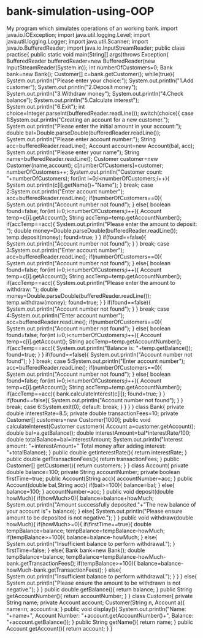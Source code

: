 # bank-simulation-using-OOP
My program which simulates operations of an working bank.
import java.io.IOException;
import java.util.logging.Level;
import java.util.logging.Logger;
import java.util.Scanner;
import java.io.BufferedReader;
import java.io.InputStreamReader;
public class practise{
public static void main(String[] args)throws Exception{
BufferedReader bufferedReader=new BufferedReader(new
InputStreamReader(System.in));
int numberOfCustomers=0;
Bank bank=new Bank();
Customer[] c=bank.getCustomer();
while(true){
System.out.println("Please enter your choice:");
System.out.println("1.Add customer");
System.out.println("2.Deposit money");
System.out.println("3.Withdraw money");
System.out.println("4.Check balance");
System.out.println("5.Calculate interest");
System.out.println("6.Exit");
int choice=Integer.parseInt(bufferedReader.readLine());
switch(choice){
case 1:System.out.println("Creating an account for a new customer.");
System.out.println("Please enter the initial amount in your
account:");
double bal=Double.parseDouble(bufferedReader.readLine());
System.out.println("Please enter account number:");
String acc=bufferedReader.readLine();
Account account=new Account(bal, acc);
System.out.println("Please enter your name");
String name=bufferedReader.readLine();
Customer customer=new Customer(name,account);
c[numberOfCustomers]=customer;
numberOfCustomers++;
System.out.println("Customer count: "+numberOfCustomers);
for(int i=0;i<numberOfCustomers;i++){
System.out.println(c[i].getName()+"Name");
}
break;
case 2:System.out.println("Enter account number");
acc=bufferedReader.readLine();
if(numberOfCustomers==0){
System.out.println("Account number not found");
}
else{
boolean found=false;
for(int i=0;i<numberOfCustomers;i++){
Account temp=c[i].getAccount();
String accTemp=temp.getAccountNumber();
if(accTemp==acc){
System.out.println("Please enter the amount to deposit: ");
double
money=Double.parseDouble(bufferedReader.readLine());
temp.deposit(money);
found=true;
}
}
if(found==false){
System.out.println("Account number not found");
}
}
break;
case 3:System.out.println("Enter account number");
acc=bufferedReader.readLine();
if(numberOfCustomers==0){
System.out.println("Account number not found");
}
else{
boolean found=false;
for(int i=0;i<numberOfCustomers;i++){
Account temp=c[i].getAccount();
String accTemp=temp.getAccountNumber();
if(accTemp==acc){
System.out.println("Please enter the amount to withdraw: ");
double
money=Double.parseDouble(bufferedReader.readLine());
temp.withdraw(money);
found=true;
}
}
if(found==false){
System.out.println("Account number not found");
}
}
break;
case 4:System.out.println("Enter account number");
acc=bufferedReader.readLine();
if(numberOfCustomers==0){
System.out.println("Account number not found");
}
else{
boolean found=false;
for(int i=0;i<numberOfCustomers;i++){
Account temp=c[i].getAccount();
String accTemp=temp.getAccountNumber();
if(accTemp==acc){
System.out.println("Balance is: "+temp.getBalance());
found=true;
}
}
if(found==false){
System.out.println("Account number not found");
}
}
break;
case 5:System.out.println("Enter account number");
acc=bufferedReader.readLine();
if(numberOfCustomers==0){
System.out.println("Account number not found");
}
else{
boolean found=false;
for(int i=0;i<numberOfCustomers;i++){
Account temp=c[i].getAccount();
String accTemp=temp.getAccountNumber();
if(accTemp==acc){
bank.calculateInterest(c[i]);
found=true;
}
}
if(found==false){
System.out.println("Account number not found");
}
}
break;
case 6:System.exit(0);
default: break;
}
}
}
}
class Bank{
private double interestRate=8.5;
private double transactionFees=10;
private Customer[] customers=new Customer[1000];
public void calculateInterest(Customer customer){
Account a=customer.getAccount();
double bal=a.getBalance();
double interestAmount=bal*interestRate/100;
double totalBalance=bal=interestAmount;
System.out.println("Interest amount: "+interestAmount+" Total money after
adding interest: "+totalBalance);
}
public double getInterestRate(){
return interestRate;
}
public double getTransactionFees(){
return transactionFees;
}
public Customer[] getCustomer(){
return customers;
}
}
class Account{
private double balance=100;
private String accountNumber;
private boolean firstTime=true;
public Account(String acc){
accountNumber=acc;
}
public Account(double bal,String acc){
if(bal>=100){
balance=bal;
}
else{
balance=100;
}
accountNumber=acc;
}
public void deposit(double howMuch){
if(howMuch>0){
balance=balance+howMuch;
System.out.println("Amount successfully deposited."+"The new balance of
your account is"+ balance);
}
else{
System.out.println("Please ensure amount to be deposited is not
negative.");
}
}
public void withdraw(double howMuch){
if(howMuch>=0){
if(firstTime==true){
double tempBalance=balance;
tempBalance=tempBalance-howMuch;
if(tempBalance>=100){
balance=balance-howMuch;
}
else{
System.out.println("Insufficient balance to perform withdrawal.");
}
firstTime=false;
}
else{
Bank bank=new Bank();
double tempBalance=balance;
tempBalance=tempBalance-howMuch-bank.getTransactionFees();
if(tempBalance>=100){
balance=balance-howMuch-bank.getTransactionFees();
}
else{
System.out.println("Insufficient balance to perform withdrawal.");
}
}
}
else{
System.out.println("Please ensure the amount to be withdrawn is not
negative.");
}
}
public double getBalance(){
return balance;
}
public String getAccountNumber(){
return accountNumber;
}
}
class Customer{
private String name;
private Account account;
Customer(String n, Account a){
name=n;
account=a;
}
public void display(){
System.out.println("Name: "+name+", Account Number:
"+account.getAccountNumber()+", Balance: "+account.getBalance());
}
public String getName(){
return name;
}
public Account getAccount(){
return account;
}
}
